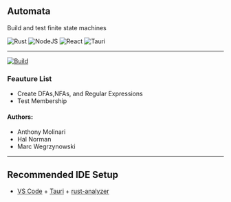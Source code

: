 ## Automata
Build and test finite state machines

![Rust](https://img.shields.io/badge/rust-%23000000.svg?style=for-the-badge&logo=rust&logoColor=white)
![NodeJS](https://img.shields.io/badge/node.js-6DA55F?style=for-the-badge&logo=node.js&logoColor=white)
![React](https://img.shields.io/badge/react-%2320232a.svg?style=for-the-badge&logo=react&logoColor=%2361DAFB)
![Tauri](https://img.shields.io/badge/tauri-%2324C8DB.svg?style=for-the-badge&logo=tauri&logoColor=%23FFFFFF)

<hr>

[![Build](https://github.com/anthonymolinari/automata/actions/workflows/buid.yml/badge.svg)](https://github.com/anthonymolinari/automata/actions/workflows/buid.yml)

### Feauture List
 - Create DFAs,NFAs, and Regular Expressions
 - Test Membership 
 
#### Authors:
 - Anthony Molinari
 - Hal Norman
 - Marc Wegrzynowski

<hr>

## Recommended IDE Setup

- [VS Code](https://code.visualstudio.com/) + [Tauri](https://marketplace.visualstudio.com/items?itemName=tauri-apps.tauri-vscode) + [rust-analyzer](https://marketplace.visualstudio.com/items?itemName=rust-lang.rust-analyzer)
